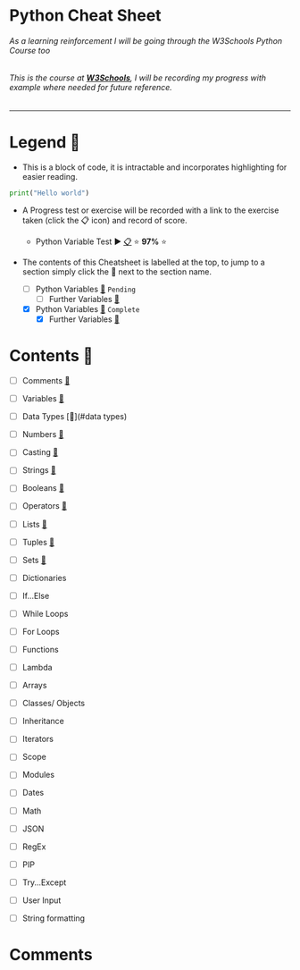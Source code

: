 # Python Cheat Sheet
###### As a learning reinforcement I will be going through the W3Schools Python Course too
###### This is the course at [**W3Schools**](https://www.w3schools.com/python/python_variables.asp), I will be recording my progress with example where needed for future reference.
___

# Legend :key:
* This is a block of code, it is intractable and incorporates highlighting for easier reading.
```python
print("Hello world")  
```

* A Progress test or exercise will be recorded with a link to the exercise taken (click the :clipboard: icon) and record of score. <br>
  
    * Python Variable Test :arrow_forward: [:clipboard:](Day12_Training.md)  :star: **97%** :star:

* The contents of this Cheatsheet is labelled at the top, to jump to a section simply click the :file_folder: next to the section name.
    - [ ] Python Variables [:file_folder:](#contents-page_facing_up) `Pending`
        - [ ] Further Variables [:file_folder:](#contents-page_facing_up)
        
    - [x] Python Variables [:file_folder:](#contents-page_facing_up) `Complete` 
        - [x] Further Variables [:file_folder:](#contents-page_facing_up)
           
# Contents :page_facing_up:
- [ ] Comments [:file_folder:](#comments)
- [ ] Variables [:file_folder:](#variables)
- [ ] Data Types [:file_folder:](#data types)
- [ ] Numbers [:file_folder:](#numbers)
- [ ] Casting [:file_folder:](#castings)
- [ ] Strings [:file_folder:](#strings)
- [ ] Booleans [:file_folder:](#booleans)
- [ ] Operators [:file_folder:](#operators)
- [ ] Lists [:file_folder:](#lists)
- [ ] Tuples [:file_folder:](#tuples)
- [ ] Sets [:file_folder:](#sets)
- [ ] Dictionaries 
- [ ] If...Else
- [ ] While Loops
- [ ] For Loops
- [ ] Functions
- [ ] Lambda
- [ ] Arrays
- [ ] Classes/ Objects
- [ ] Inheritance
- [ ] Iterators
- [ ] Scope
- [ ] Modules
- [ ] Dates
- [ ] Math
- [ ] JSON
- [ ] RegEx
- [ ] PIP
- [ ] Try...Except
- [ ] User Input
- [ ] String formatting


# Comments

